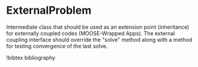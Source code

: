 # ExternalProblem

Intermediate class that should be used as an extension point (inheritance) for externally
coupled codes (MOOSE-Wrapped Apps). The external coupling interface should override the
"solve" method along with a method for testing convergence of the last solve.

!bibtex bibliography
